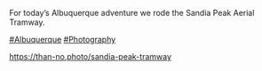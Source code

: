 For today’s Albuquerque adventure we rode the Sandia Peak Aerial Tramway.

[\#<span>Albuquerque</span>](https://social.lol/tags/Albuquerque) [\#<span>Photography</span>](https://social.lol/tags/Photography)

[<span class="invisible">https://</span><span class="ellipsis">than-no.photo/sandia-peak-tram</span><span class="invisible">way</span>](https://than-no.photo/sandia-peak-tramway)